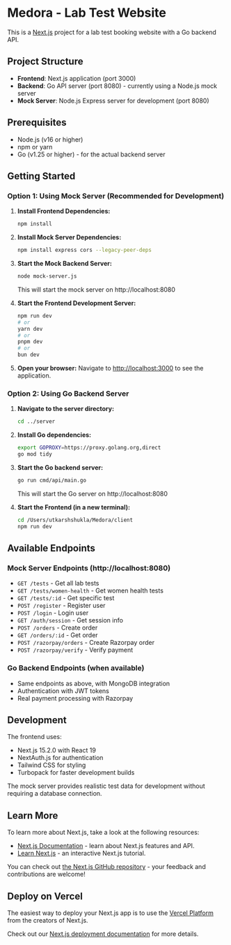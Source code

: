 # Medora - Lab Test Website

This is a [Next.js](https://nextjs.org) project for a lab test booking website with a Go backend API.

## Project Structure

- **Frontend**: Next.js application (port 3000)
- **Backend**: Go API server (port 8080) - currently using a Node.js mock server
- **Mock Server**: Node.js Express server for development (port 8080)

## Prerequisites

- Node.js (v16 or higher)
- npm or yarn
- Go (v1.25 or higher) - for the actual backend server

## Getting Started

### Option 1: Using Mock Server (Recommended for Development)

1. **Install Frontend Dependencies:**
   ```bash
   npm install
   ```

2. **Install Mock Server Dependencies:**
   ```bash
   npm install express cors --legacy-peer-deps
   ```

3. **Start the Mock Backend Server:**
   ```bash
   node mock-server.js
   ```
   This will start the mock server on http://localhost:8080

4. **Start the Frontend Development Server:**
   ```bash
   npm run dev
   # or
   yarn dev
   # or
   pnpm dev
   # or
   bun dev
   ```

5. **Open your browser:**
   Navigate to [http://localhost:3000](http://localhost:3000) to see the application.

### Option 2: Using Go Backend Server

1. **Navigate to the server directory:**
   ```bash
   cd ../server
   ```

2. **Install Go dependencies:**
   ```bash
   export GOPROXY=https://proxy.golang.org,direct
   go mod tidy
   ```

3. **Start the Go backend server:**
   ```bash
   go run cmd/api/main.go
   ```
   This will start the Go server on http://localhost:8080

4. **Start the Frontend (in a new terminal):**
   ```bash
   cd /Users/utkarshshukla/Medora/client
   npm run dev
   ```

## Available Endpoints

### Mock Server Endpoints (http://localhost:8080)
- `GET /tests` - Get all lab tests
- `GET /tests/women-health` - Get women health tests
- `GET /tests/:id` - Get specific test
- `POST /register` - Register user
- `POST /login` - Login user
- `GET /auth/session` - Get session info
- `POST /orders` - Create order
- `GET /orders/:id` - Get order
- `POST /razorpay/orders` - Create Razorpay order
- `POST /razorpay/verify` - Verify payment

### Go Backend Endpoints (when available)
- Same endpoints as above, with MongoDB integration
- Authentication with JWT tokens
- Real payment processing with Razorpay

## Development

The frontend uses:
- Next.js 15.2.0 with React 19
- NextAuth.js for authentication
- Tailwind CSS for styling
- Turbopack for faster development builds

The mock server provides realistic test data for development without requiring a database connection.

## Learn More

To learn more about Next.js, take a look at the following resources:

- [Next.js Documentation](https://nextjs.org/docs) - learn about Next.js features and API.
- [Learn Next.js](https://nextjs.org/learn) - an interactive Next.js tutorial.

You can check out [the Next.js GitHub repository](https://github.com/vercel/next.js) - your feedback and contributions are welcome!

## Deploy on Vercel

The easiest way to deploy your Next.js app is to use the [Vercel Platform](https://vercel.com/new?utm_medium=default-template&filter=next.js&utm_source=create-next-app&utm_campaign=create-next-app-readme) from the creators of Next.js.

Check out our [Next.js deployment documentation](https://nextjs.org/docs/app/building-your-application/deploying) for more details.
